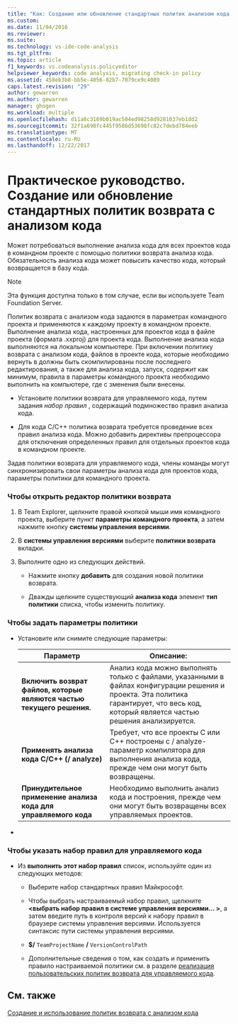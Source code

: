 ```yaml
---
title: "Как: Создание или обновление стандартных политик анализом кода возврата | Документы Microsoft"
ms.custom: 
ms.date: 11/04/2016
ms.reviewer: 
ms.suite: 
ms.technology: vs-ide-code-analysis
ms.tgt_pltfrm: 
ms.topic: article
f1_keywords: vs.codeanalysis.policyeditor
helpviewer_keywords: code analysis, migrating check-in policy
ms.assetid: 458eb3b8-bb5e-4056-82b7-7079ce9c4089
caps.latest.revision: "29"
author: gewarren
ms.author: gewarren
manager: ghogen
ms.workload: multiple
ms.openlocfilehash: d11a8c3169b019ac504ed98258d9281037eb1dd2
ms.sourcegitcommit: 32f1a690fc445f9586d53698fc82c7debd784eeb
ms.translationtype: MT
ms.contentlocale: ru-RU
ms.lasthandoff: 12/22/2017
---
```

# <a name="how-to-create-or-update-standard-code-analysis-check-in-policies"></a>Практическое руководство. Создание или обновление стандартных политик возврата с анализом кода
Может потребоваться выполнение анализа кода для всех проектов кода в командном проекте с помощью политики возврата анализа кода. Обязательность анализа кода может повысить качество кода, который возвращается в базу кода.  
  
> [!NOTE]
>  Эта функция доступна только в том случае, если вы используете Team Foundation Server.  
  
 Политик возврата с анализом кода задаются в параметрах командного проекта и применяются к каждому проекту в командном проекте. Выполнение анализа кода, настроенных для проектов кода в файле проекта (формата .xxproj) для проекта кода. Выполнение анализа кода выполняются на локальном компьютере. При включении политику возврата с анализом кода, файлов в проекте кода, которые необходимо вернуть в должны быть скомпилированы после последнего редактирования, а также для анализа кода, запуск, содержит как минимум, правила в параметры командного проекта необходимо выполнить на компьютере, где c зменения были внесены.  
  
-   Установите политики возврата для управляемого кода, путем задания *набор правил* , содержащий подмножество правил анализа кода.  
  
-   Для кода C/C++ политика возврата требуется проведение всех правил анализа кода. Можно добавить директивы препроцессора для отключения определенных правил для отдельных проектов кода в командном проекте.  
  
 Задав политики возврата для управляемого кода, члены команды могут синхронизировать свои параметры анализа кода для проектов кода, параметры политики для командного проекта.  
  
### <a name="to-open-the-check-in-policy-editor"></a>Чтобы открыть редактор политики возврата  
  
1.  В Team Explorer, щелкните правой кнопкой мыши имя командного проекта, выберите пункт **параметры командного проекта**, а затем нажмите кнопку **системы управления версиями**.  
  
2.  В **системы управления версиями** выберите **политики возврата** вкладки.  
  
3.  Выполните одно из следующих действий.  
  
    -   Нажмите кнопку **добавить** для создания новой политики возврата.  
  
    -   Дважды щелкните существующий **анализа кода** элемент **тип политики** списка, чтобы изменить политику.  
  
### <a name="to-set-policy-options"></a>Чтобы задать параметры политики  
  
-   Установите или снимите следующие параметры:  
  
    |Параметр|Описание:|  
    |------------|-----------------|  
    |**Включить возврат файлов, которые являются частью текущего решения.**|Анализ кода можно выполнять только с файлами, указанными в файлах конфигурации решения и проекта. Эта политика гарантирует, что весь код, который является частью решения анализируется.|  
    |**Применять анализа кода C/C++ (/ analyze)**|Требует, что все проекты C или C++ построены с / analyze-параметр компилятора для выполнения анализа кода, прежде чем они могут быть возвращены.|  
    |**Принудительное применение анализа кода для управляемого кода**|Необходимо выполнить анализ кода и построения, прежде чем они могут быть возвращены всех управляемых проектов.|  
  
-  
  
### <a name="to-specify-a-managed-rule-set"></a>Чтобы указать набор правил для управляемого кода  
  
-   Из **выполнить этот набор правил** список, используйте один из следующих методов:  
  
    -   Выберите набор стандартных правил Майкрософт.  
  
    -   Чтобы выбрать настраиваемый набор правил, щелкните  **\<выбрать набор правил в системе управления версиями... >**, а затем введите путь в контроля версий к набору правил в браузере системы управления версиями. Используется синтаксис пути системы управления версиями.  
  
    -   **$/** `TeamProjectName` **/** `VersionControlPath`  
  
    -   Дополнительные сведения о том, как создать и применить правило настраиваемой политики см. в разделе [реализация пользовательских политик возврата для управляемого кода](../code-quality/implementing-custom-code-analysis-check-in-policies-for-managed-code.md).  
  
## <a name="see-also"></a>См. также  
 [Создание и использование политик возврата с анализом кода](../code-quality/creating-and-using-code-analysis-check-in-policies.md)